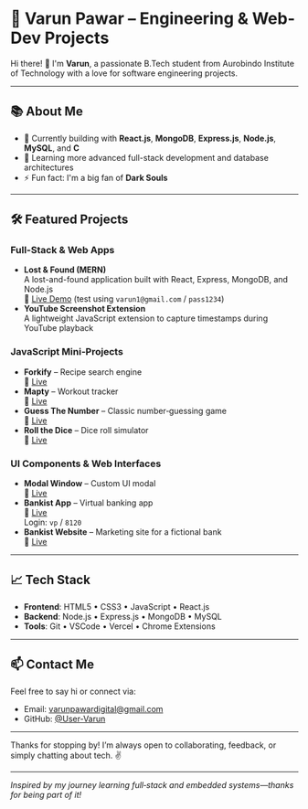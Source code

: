 
# 🚀 Varun Pawar – Engineering & Web-Dev Projects

Hi there! 👋 I'm **Varun**, a passionate B.Tech student from Aurobindo Institute of Technology with a love for software engineering projects.

---

## 📚 About Me

- 🔭 Currently building with **React.js**, **MongoDB**, **Express.js**, **Node.js**, **MySQL**, and **C**
- 🌱 Learning more advanced full-stack development and database architectures
- ⚡ Fun fact: I'm a big fan of **Dark Souls**

---

## 🛠️ Featured Projects

### Full-Stack & Web Apps
- **Lost & Found (MERN)**  
  A lost-and-found application built with React, Express, MongoDB, and Node.js  
  🔗 [Live Demo](https://lost-and-found-frontend-jprf.onrender.com) (test using `varun1@gmail.com` / `pass1234`)
- **YouTube Screenshot Extension**  
  A lightweight JavaScript extension to capture timestamps during YouTube playback

### JavaScript Mini‑Projects
- **Forkify** – Recipe search engine  
  🔗 [Live](https://forkify-uservaruns-projects.vercel.app/)
- **Mapty** – Workout tracker  
  🔗 [Live](https://mapty-umber-kappa.vercel.app/)
- **Guess The Number** – Classic number‑guessing game  
  🔗 [Live](https://guess-the-number-game-user-varun.vercel.app/)
- **Roll the Dice** – Dice roll simulator  
  🔗 [Live](https://roll-dice-project-game.vercel.app/)

### UI Components & Web Interfaces
- **Modal Window** – Custom UI modal  
  🔗 [Live](https://java-script-projects-uservaruns-projects.vercel.app/)
- **Bankist App** – Virtual banking app  
  🔗 [Live](https://bankist-app-uservaruns-projects.vercel.app/)  
  Login: `vp` / `8120`
- **Bankist Website** – Marketing site for a fictional bank  
  🔗 [Live](https://bankist-website-pi.vercel.app/)

---

## 📈 Tech Stack

- **Frontend**: HTML5 • CSS3 • JavaScript • React.js
- **Backend**: Node.js • Express.js • MongoDB • MySQL
- **Tools**: Git • VSCode • Vercel • Chrome Extensions

---

## 📫 Contact Me

Feel free to say hi or connect via:

- Email: varunpawardigital@gmail.com
- GitHub: [@User-Varun](https://github.com/User-Varun)

---

Thanks for stopping by! I’m always open to collaborating, feedback, or simply chatting about tech. ✌

---

*Inspired by my journey learning full‑stack and embedded systems—thanks for being part of it!*  


